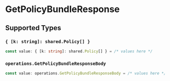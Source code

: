 # GetPolicyBundleResponse


## Supported Types

### `{ [k: string]: shared.Policy[] }`

```typescript
const value: { [k: string]: shared.Policy[] } = /* values here */
```

### `operations.GetPolicyBundleResponseBody`

```typescript
const value: operations.GetPolicyBundleResponseBody = /* values here */
```


